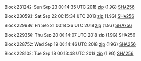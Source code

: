 Block 231242: Sun Sep 23 00:14:35 UTC 2018 [zip](https://dash-bootstrap.ams3.digitaloceanspaces.com/testnet/2018-09-23/bootstrap.dat.zip) (1.9G) [SHA256](https://dash-bootstrap.ams3.digitaloceanspaces.com/testnet/2018-09-23/sha256.txt)

Block 230593: Sat Sep 22 00:15:34 UTC 2018 [zip](https://dash-bootstrap.ams3.digitaloceanspaces.com/testnet/2018-09-22/bootstrap.dat.zip) (1.9G) [SHA256](https://dash-bootstrap.ams3.digitaloceanspaces.com/testnet/2018-09-22/sha256.txt)

Block 229986: Fri Sep 21 00:14:26 UTC 2018 [zip](https://dash-bootstrap.ams3.digitaloceanspaces.com/testnet/2018-09-21/bootstrap.dat.zip) (1.9G) [SHA256](https://dash-bootstrap.ams3.digitaloceanspaces.com/testnet/2018-09-21/sha256.txt)

Block 229356: Thu Sep 20 00:14:07 UTC 2018 [zip](https://dash-bootstrap.ams3.digitaloceanspaces.com/testnet/2018-09-20/bootstrap.dat.zip) (1.9G) [SHA256](https://dash-bootstrap.ams3.digitaloceanspaces.com/testnet/2018-09-20/sha256.txt)

Block 228752: Wed Sep 19 00:14:46 UTC 2018 [zip](https://dash-bootstrap.ams3.digitaloceanspaces.com/testnet/2018-09-19/bootstrap.dat.zip) (1.9G) [SHA256](https://dash-bootstrap.ams3.digitaloceanspaces.com/testnet/2018-09-19/sha256.txt)

Block 228108: Tue Sep 18 00:13:48 UTC 2018 [zip](https://dash-bootstrap.ams3.digitaloceanspaces.com/testnet/2018-09-18/bootstrap.dat.zip) (1.9G) [SHA256](https://dash-bootstrap.ams3.digitaloceanspaces.com/testnet/2018-09-18/sha256.txt)

